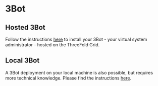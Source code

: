 # 3Bot

## Hosted 3Bot

Follow the instructions [here](@3bot_deployer) to install your 3Bot - your virtual system administrator - hosted on the ThreeFold Grid.

## Local 3Bot

A 3Bot deployment on your local machine is also possible, but requires more technical knowledge. Please find the instructions [here](https://threefoldtech.github.io/js-sdk/wiki/#/./quick_start).
